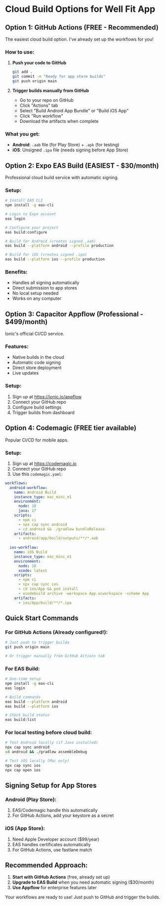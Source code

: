 # Cloud Build Options for Well Fit App

## Option 1: GitHub Actions (FREE - Recommended)
The easiest cloud build option. I've already set up the workflows for you!

### How to use:
1. **Push your code to GitHub**
   ```bash
   git add .
   git commit -m "Ready for app store builds"
   git push origin main
   ```

2. **Trigger builds manually from GitHub**
   - Go to your repo on GitHub
   - Click "Actions" tab
   - Select "Build Android App Bundle" or "Build iOS App"
   - Click "Run workflow"
   - Download the artifacts when complete

### What you get:
- **Android**: `.aab` file (for Play Store) + `.apk` (for testing)
- **iOS**: Unsigned `.ipa` file (needs signing before App Store)

## Option 2: Expo EAS Build (EASIEST - $30/month)
Professional cloud build service with automatic signing.

### Setup:
```bash
# Install EAS CLI
npm install -g eas-cli

# Login to Expo account
eas login

# Configure your project
eas build:configure

# Build for Android (creates signed .aab)
eas build --platform android --profile production

# Build for iOS (creates signed .ipa)
eas build --platform ios --profile production
```

### Benefits:
- Handles all signing automatically
- Direct submission to app stores
- No local setup needed
- Works on any computer

## Option 3: Capacitor Appflow (Professional - $499/month)
Ionic's official CI/CD service.

### Features:
- Native builds in the cloud
- Automatic code signing
- Direct store deployment
- Live updates

### Setup:
1. Sign up at https://ionic.io/appflow
2. Connect your GitHub repo
3. Configure build settings
4. Trigger builds from dashboard

## Option 4: Codemagic (FREE tier available)
Popular CI/CD for mobile apps.

### Setup:
1. Sign up at https://codemagic.io
2. Connect your GitHub repo
3. Use this `codemagic.yaml`:

```yaml
workflows:
  android-workflow:
    name: Android Build
    instance_type: mac_mini_m1
    environment:
      node: 18
      java: 17
    scripts:
      - npm ci
      - npx cap sync android
      - cd android && ./gradlew bundleRelease
    artifacts:
      - android/app/build/outputs/**/*.aab
      
  ios-workflow:
    name: iOS Build
    instance_type: mac_mini_m1
    environment:
      node: 18
      xcode: latest
    scripts:
      - npm ci
      - npx cap sync ios
      - cd ios/App && pod install
      - xcodebuild archive -workspace App.xcworkspace -scheme App
    artifacts:
      - ios/App/build/**/*.ipa
```

## Quick Start Commands

### For GitHub Actions (Already configured!):
```bash
# Just push to trigger builds
git push origin main

# Or trigger manually from GitHub Actions tab
```

### For EAS Build:
```bash
# One-time setup
npm install -g eas-cli
eas login

# Build commands
eas build --platform android
eas build --platform ios

# Check build status
eas build:list
```

### For local testing before cloud build:
```bash
# Test Android locally (if Java installed)
npx cap sync android
cd android && ./gradlew assembleDebug

# Test iOS locally (Mac only)
npx cap sync ios
npx cap open ios
```

## Signing Setup for App Stores

### Android (Play Store):
1. EAS/Codemagic handle this automatically
2. For GitHub Actions, add your keystore as a secret

### iOS (App Store):
1. Need Apple Developer account ($99/year)
2. EAS handles certificates automatically
3. For GitHub Actions, use fastlane match

## Recommended Approach:
1. **Start with GitHub Actions** (free, already set up)
2. **Upgrade to EAS Build** when you need automatic signing ($30/month)
3. **Use Appflow** for enterprise features later

Your workflows are ready to use! Just push to GitHub and trigger the builds.